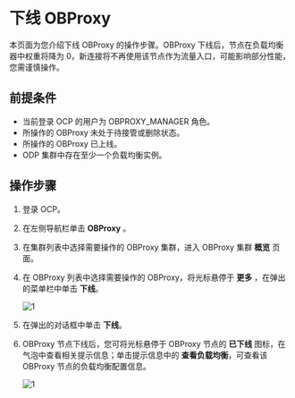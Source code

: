 # 下线 OBProxy

本页面为您介绍下线 OBProxy 的操作步骤。OBProxy 下线后，节点在负载均衡器中权重将降为 0，新连接将不再使用该节点作为流量入口，可能影响部分性能，您需谨慎操作。

## 前提条件

* 当前登录 OCP 的用户为 OBPROXY_MANAGER 角色。
* 所操作的 OBProxy 未处于待接管或删除状态。
* 所操作的 OBProxy 已上线。
* ODP 集群中存在至少一个负载均衡实例。

## 操作步骤

1. 登录 OCP。

2. 在左侧导航栏单击 **OBProxy** 。

3. 在集群列表中选择需要操作的 OBProxy 集群，进入 OBProxy 集群 **概览** 页面。

4. 在 OBProxy 列表中选择需要操作的 OBProxy，将光标悬停于 **更多** ，在弹出的菜单栏中单击 **下线**。

    ![1](https://obbusiness-private.oss-cn-shanghai.aliyuncs.com/doc/img/ocp/421/%E4%B8%8B%E7%BA%BFobproxy.png)

5. 在弹出的对话框中单击 **下线**。

6. OBProxy 节点下线后，您可将光标悬停于 OBProxy 节点的 **已下线** 图标，在气泡中查看相关提示信息；单击提示信息中的 **查看负载均衡**，可查看该 OBProxy 节点的负载均衡配置信息。

    ![1](https://obbusiness-private.oss-cn-shanghai.aliyuncs.com/doc/img/ocp/421/%E6%9F%A5%E7%9C%8B%E8%B4%9F%E8%BD%BD%E5%9D%87%E8%A1%A1.png)
